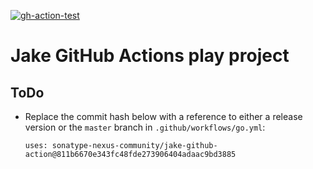 <!--![gh-action-test](https://github.com/bhamail/jake-gh-action-test/workflows/Go/badge.svg)-->
<a href="https://github.com/bhamail/jake-gh-action-test/actions?query=workflow%3AGo"><img src="https://github.com/bhamail/jake-gh-action-test/workflows/Go/badge.svg" alt="gh-action-test"></img></a>

Jake GitHub Actions play project
===========================

ToDo
----
* Replace the commit hash below with a reference to either a release version or the `master` branch
in `.github/workflows/go.yml`:

    ```
    uses: sonatype-nexus-community/jake-github-action@811b6670e343fc48fde273906404adaac9bd3885
    ```
